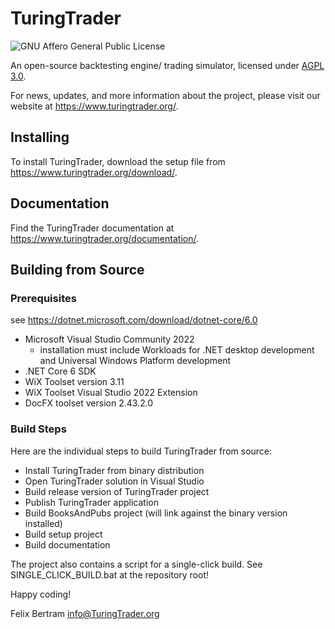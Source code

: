 # TuringTrader

![GNU Affero General Public License](https://www.gnu.org/graphics/agplv3-155x51.png)

An open-source backtesting engine/ trading simulator, licensed under [AGPL 3.0](https://www.gnu.org/licenses/agpl-3.0).

For news, updates, and  more information about the project, please visit our website at https://www.turingtrader.org/.

## Installing

To install TuringTrader, download the setup file from https://www.turingtrader.org/download/.

## Documentation

Find the TuringTrader documentation at https://www.turingtrader.org/documentation/.

## Building from Source

### Prerequisites

see https://dotnet.microsoft.com/download/dotnet-core/6.0

- Microsoft Visual Studio Community 2022
    - installation must include Workloads for .NET desktop development and Universal Windows Platform development
- .NET Core 6 SDK
- WiX Toolset version 3.11
- WiX Toolset Visual Studio 2022 Extension
- DocFX toolset version 2.43.2.0

### Build Steps

Here are the individual steps to build TuringTrader from source:

- Install TuringTrader from binary distribution
- Open TuringTrader solution in Visual Studio
- Build release version of TuringTrader project
- Publish TuringTrader application
- Build BooksAndPubs project (will link against the binary version installed)
- Build setup project
- Build documentation

The project also contains a script for a single-click build. See SINGLE_CLICK_BUILD.bat at the repository root!





Happy coding!

Felix Bertram
info@TuringTrader.org
